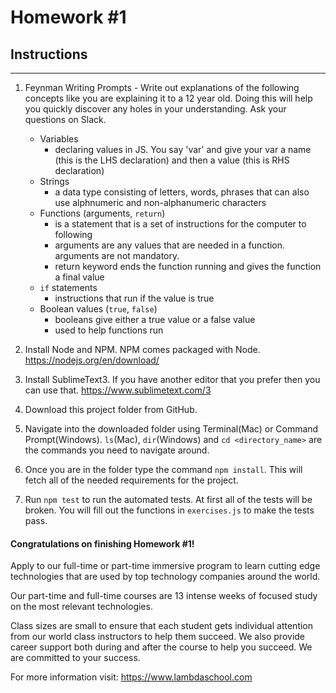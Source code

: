 # Homework #1

## Instructions
---
1. Feynman Writing Prompts - Write out explanations of the following concepts like you are explaining it to a 12 year old.  Doing this will help you quickly discover any holes in your understanding.  Ask your questions on Slack.

	* Variables
		* declaring values in JS. You say 'var' and give your var a name (this is the LHS declaration) and then a value (this is RHS declaration)
	* Strings
		* a data type consisting of letters, words, phrases that can also use alphnumeric and non-alphanumeric characters
	* Functions (arguments, `return`)
		* is a statement that is a set of instructions for the computer to following
		* arguments are any values that are needed in a function. arguments are not mandatory.
		* return keyword ends the function running and gives the function a final value
	* `if` statements
		* instructions that run if the value is true
	* Boolean values (`true`, `false`)
		* booleans give either a true value or a false value
		* used to help functions run 


2. Install Node and NPM.  NPM comes packaged with Node. https://nodejs.org/en/download/


3. Install SublimeText3.  If you have another editor that you prefer then you can use that. https://www.sublimetext.com/3


4. Download this project folder from GitHub.


5. Navigate into the downloaded folder using Terminal(Mac) or Command Prompt(Windows).  `ls`(Mac), `dir`(Windows) and `cd <directory_name>` are the commands you need to navigate around.


6. Once you are in the folder type the command `npm install`.  This will fetch all of the needed requirements for the project.


7. Run `npm test` to run the automated tests.  At first all of the tests will be broken.  You will fill out the functions in `exercises.js` to make the tests pass.




#### Congratulations on finishing Homework #1!
Apply to our full-time or part-time immersive program to learn cutting edge technologies that are used by top technology companies around the world.

Our part-time and full-time courses are 13 intense weeks of focused study on the most relevant technologies.  

Class sizes are small to ensure that each student gets individual attention from our world class instructors to help them succeed.  We also provide career support both during and after the course to help you succeed.  We are committed to your success.

For more information visit: https://www.lambdaschool.com
